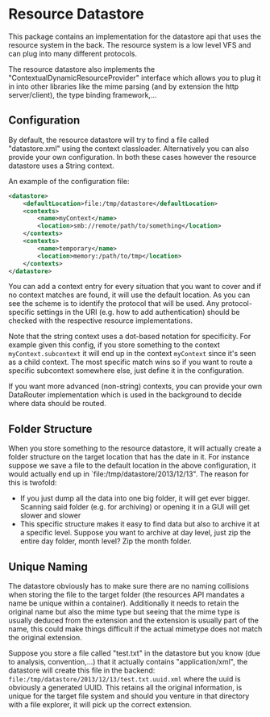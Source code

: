 # Resource Datastore

This package contains an implementation for the datastore api that uses the resource system in the back. The resource system is a low level VFS and can plug into many different protocols.

The resource datastore also implements the "ContextualDynamicResourceProvider" interface which allows you to plug it in into other libraries like the mime parsing (and by extension the http server/client), the type binding framework,...

## Configuration

By default, the resource datastore will try to find a file called "datastore.xml" using the context classloader.
Alternatively you can also provide your own configuration. In both these cases however the resource datastore uses a String context.

An example of the configuration file:

```xml
<datastore>
	<defaultLocation>file:/tmp/datastore</defaultLocation>
	<contexts>
		<name>myContext</name>
		<location>smb://remote/path/to/something</location>
	</contexts>
	<contexts>
		<name>temporary</name>
		<location>memory:/path/to/tmp</location>
	</contexts>
</datastore>
```

You can add a context entry for every situation that you want to cover and if no context matches are found, it will use the default location. As you can see the scheme is to identify the protocol that will be used. Any protocol-specific settings in the URI (e.g. how to add authentication) should be checked with the respective resource implementations.

Note that the string context uses a dot-based notation for specificity. For example given this config, if you store something to the context `myContext.subcontext` it will end up in the context `myContext` since it's seen as a child context. The most specific match wins so if you want to route a specific subcontext somewhere else, just define it in the configuration.

If you want more advanced (non-string) contexts, you can provide your own DataRouter implementation which is used in the background to decide where data should be routed.

## Folder Structure

When you store something to the resource datastore, it will actually create a folder structure on the target location that has the date in it. For instance suppose we save a file to the default location in the above configuration, it would actually end up in `file:/tmp/datastore/2013/12/13". The reason for this is twofold:

- If you just dump all the data into one big folder, it will get ever bigger. Scanning said folder (e.g. for archiving) or opening it in a GUI will get slower and slower
- This specific structure makes it easy to find data but also to archive it at a specific level. Suppose you want to archive at day level, just zip the entire day folder, month level? Zip the month folder.

## Unique Naming

The datastore obviously has to make sure there are no naming collisions when storing the file to the target folder (the resources API mandates a name be unique within a container). Additionally it needs to retain the original name but also the mime type but seeing that the mime type is usually deduced from the extension and the extension is usually part of the name, this could make things difficult if the actual mimetype does not match the original extension.

Suppose you store a file called "test.txt" in the datastore but you know (due to analysis, convention,...) that it actually contains "application/xml", the datastore will create this file in the backend: `file:/tmp/datastore/2013/12/13/test.txt.uuid.xml` where the uuid is obviously a generated UUID. This retains all the original information, is unique for the target file system and should you venture in that directory with a file explorer, it will pick up the correct extension.